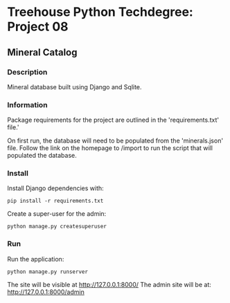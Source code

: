 # Treehouse Python Techdegree: Project 08

## Mineral Catalog

### Description
Mineral database built using Django and Sqlite.

### Information 
Package requirements for the project are outlined in the 'requirements.txt' file.'

On first run, the database will need to be populated from the 'minerals.json' file.
Follow the link on the homepage to /import to run the script that will populated the database.

### Install
Install Django dependencies with:

```pip install -r requirements.txt```

Create a super-user for the admin:

```python manage.py createsuperuser```

### Run  
Run the application:

```python manage.py runserver```

The site will be visible at http://127.0.0.1:8000/
The admin site will be at: http://127.0.0.1:8000/admin

